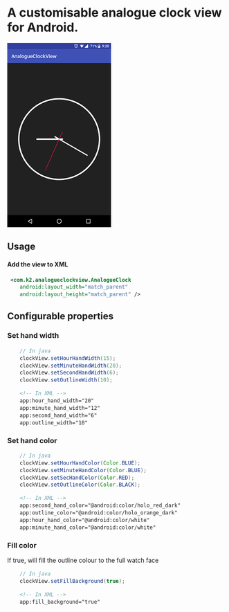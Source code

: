 # A customisable analogue clock view for Android.


![Demo](media/screen.png)



## Usage

#### Add the view to XML

```xml
 <com.k2.analogueclockview.AnalogueClock
    android:layout_width="match_parent"
    android:layout_height="match_parent" />
```

## Configurable properties

### Set hand width

```java
    // In java
    clockView.setHourHandWidth(15);
    clockView.setMinuteHandWidth(20);
    clockView.setSecondHandWidth(6);
    clockView.setOutlineWidth(10);
```

```xml
    <!-- In XML -->
    app:hour_hand_width="20"
    app:minute_hand_width="12"
    app:second_hand_width="6"
    app:outline_width="10"
```
### Set hand color

```java
    // In java
    clockView.setHourHandColor(Color.BLUE);
    clockView.setMinuteHandColor(Color.BLUE);
    clockView.setSecHandColor(Color.RED);
    clockView.setOutlineColor(Color.BLACK);
```

```xml
    <!-- In XML -->
    app:second_hand_color="@android:color/holo_red_dark"
    app:outline_color="@android:color/holo_orange_dark"
    app:hour_hand_color="@android:color/white"
    app:minute_hand_color="@android:color/white"
```

### Fill color

If true, will fill the outline colour to the full watch face

```java
    // In java
    clockView.setFillBackground(true);
```

```xml
    <!-- In XML -->
    app:fill_background="true"
```
